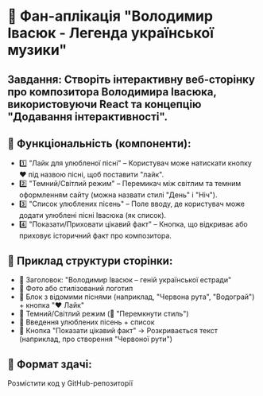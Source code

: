 # 🎵 Фан-аплікація "Володимир Івасюк - Легенда української музики"
## Завдання: Створіть інтерактивну веб-сторінку про композитора Володимира Івасюка, використовуючи React та концепцію "Додавання інтерактивності".

## 📌 Функціональність (компоненти):
- 1️⃣ "Лайк для улюбленої пісні" – Користувач може натискати кнопку ❤️ під назвою пісні, щоб поставити "лайк".
- 2️⃣ "Темний/Світлий режим" – Перемикач між світлим та темним оформленням сайту (можна назвати стилі "День" і "Ніч").
- 3️⃣ "Список улюблених пісень" – Поле вводу, де користувач може додати улюблені пісні Івасюка (як список).
- 4️⃣ "Показати/Приховати цікавий факт" – Кнопка, що відкриває або приховує історичний факт про композитора.

## 🎨 Приклад структури сторінки:
- 📌 Заголовок: "Володимир Івасюк – геній української естради"
- 📌 Фото або стилізований логотип
- 📌 Блок з відомими піснями (наприклад, "Червона рута", "Водограй") + кнопка "❤️ Лайк"
- 📌 Темний/Світлий режим (🎵 "Перемкнути стиль")
- 📌 Введення улюблених пісень + список
- 📌 Кнопка "Показати цікавий факт" → Розкривається текст (наприклад, про створення "Червоної рути")

## 📌 Формат здачі:
Розмістити код у GitHub-репозиторії